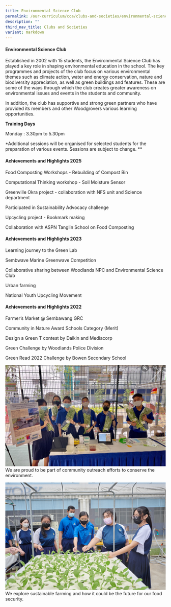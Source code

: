 ```yaml
---
title: Environmental Science Club
permalink: /our-curriculum/cca/clubs-and-societies/environmental-science-club/
description: ""
third_nav_title: Clubs and Societies
variant: markdown
---
```

#### Environmental Science Club

Established in 2002 with 15 students, the Environmental Science Club has played a key role in shaping environmental education in the school. The key programmes and projects of the club focus on various environmental themes such as climate action, water and energy conservation, nature and biodiversity appreciation, as well as green buildings and features. These are some of the ways through which the club creates greater awareness on environmental issues and events in the students and community.

In addition, the club has supportive and strong green partners who have provided its members and other Woodgrovers various learning opportunities. 

**Training Days**

Monday : 3.30pm to 5.30pm

\*Additional sessions will be organised for selected students for the preparation of various events. Sessions are subject to change.
**

#### Achievements and Highlights 2025

Food Composting Workshops - Rebuilding of Compost Bin
    
Computational Thinking workshop - Soil Moisture Sensor
    
Greenville Okra project - collaboration with NFS unit and Science department 
    
Participated in Sustainability Advocacy challenge
    
Upcycling project - Bookmark making
    
Collaboration with ASPN Tanglin School on Food Composting

#### Achievements and Highlights 2023

Learning journey to the Green Lab
    
 Sembwave Marine Greenwave Competition 
    
Collaborative sharing between Woodlands NPC and Environmental Science Club 
    
Urban farming 
    
National Youth Upcycling Movement
    

#### Achievements and Highlights 2022

Farmer’s Market @ Sembawang GRC

Community in Nature Award Schools Category (Merit)

Design a Green T contest by Daikin and Mediacorp

Green Challenge by Woodlands Police Division

Green Read 2022 Challenge by Bowen Secondary School

![](/images/CCAs/Environment%20Science%20Club/Capture.png)
We are proud to be part of community outreach efforts to conserve the environment.

![](/images/CCAs/Environment%20Science%20Club/WGS_092%20(1).jpg)
We explore sustainable farming and how it could be the future for our food security.